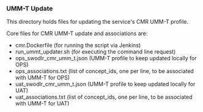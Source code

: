### UMM-T Update
This directory holds files for updating the service's CMR UMM-T profile.

Core files for CMR UMM-T update and associations are:
* cmr.Dockerfile (for running the script via Jenkins)
* run_ummt_updater.sh (for executing the command line request)
* ops_swodlr_cmr_umm_t.json (UMM-T profile to keep updated locally for OPS)
* ops_associations.txt (list of concept_ids, one per line, to be associated with UMM-T for OPS)
* uat_swodlr_cmr_umm_t.json (UMM-T profile to keep updated locally for UAT)
* uat_associations.txt (list of concept_ids, one per line, to be associated with UMM-T for UAT)